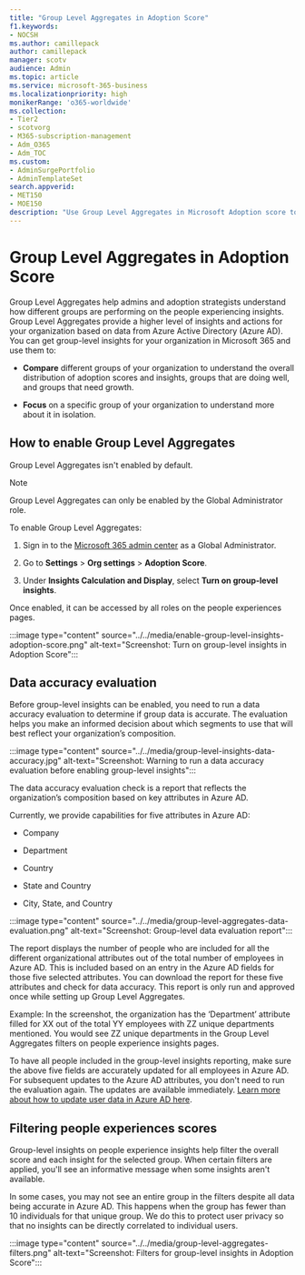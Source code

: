 ```yaml
---
title: "Group Level Aggregates in Adoption Score"
f1.keywords:
- NOCSH
ms.author: camillepack
author: camillepack
manager: scotv
audience: Admin
ms.topic: article
ms.service: microsoft-365-business
ms.localizationpriority: high
monikerRange: 'o365-worldwide'
ms.collection: 
- Tier2
- scotvorg
- M365-subscription-management 
- Adm_O365
- Adm_TOC
ms.custom: 
- AdminSurgePortfolio
- AdminTemplateSet
search.appverid:
- MET150
- MOE150
description: "Use Group Level Aggregates in Microsoft Adoption score to get group-level insights for your organization in Microsoft 365."
---
```

# Group Level Aggregates in Adoption Score

Group Level Aggregates help admins and adoption strategists understand how different groups are performing on the people experiencing insights. Group Level Aggregates provide a higher level of insights and actions for your organization based on data from Azure Active Directory (Azure AD). You can get group-level insights for your organization in Microsoft 365 and use them to:

- **Compare** different groups of your organization to understand the overall distribution of adoption scores and insights, groups that are doing well, and groups that need growth.

- **Focus** on a specific group of your organization to understand more about it in isolation.

## How to enable Group Level Aggregates

Group Level Aggregates isn't enabled by default.

> [!NOTE]
> Group Level Aggregates can only be enabled by the Global Administrator role.  
  
To enable Group Level Aggregates:

1. Sign in to the [Microsoft 365 admin center](https://admin.microsoft.com/) as a Global Administrator.

2. Go to **Settings** \> **Org settings** \> **Adoption Score**.

3. Under **Insights Calculation and Display**, select **Turn on group-level insights**.

Once enabled, it can be accessed by all roles on the people experiences pages.

:::image type="content" source="../../media/enable-group-level-insights-adoption-score.png" alt-text="Screenshot: Turn on group-level insights in Adoption Score":::

## Data accuracy evaluation

Before group-level insights can be enabled, you need to run a data accuracy evaluation to determine if group data is accurate. The evaluation helps you make an informed decision about which segments to use that will best reflect your organization’s composition.

:::image type="content" source="../../media/group-level-insights-data-accuracy.jpg" alt-text="Screenshot: Warning to run a data accuracy evaluation before enabling group-level insights":::

The data accuracy evaluation check is a report that reflects the organization’s composition based on key attributes in Azure AD.

Currently, we provide capabilities for five attributes in Azure AD:

- Company

- Department

- Country

- State and Country

- City, State, and Country

:::image type="content" source="../../media/group-level-aggregates-data-evaluation.png" alt-text="Screenshot: Group-level data evaluation report":::

The report displays the number of people who are included for all the different organizational attributes out of the total number of employees in Azure AD. This is included based on an entry in the Azure AD fields for those five selected attributes. You can download the report for these five attributes and check for data accuracy. This report is only run and approved once while setting up Group Level Aggregates.

Example: In the screenshot, the organization has the ‘Department’ attribute filled for XX out of the total YY employees with ZZ unique departments mentioned. You would see ZZ unique departments in the Group Level Aggregates filters on people experience insights pages.

To have all people included in the group-level insights reporting, make sure the above five fields are accurately updated for all employees in Azure AD. For subsequent updates to the Azure AD attributes, you don't need to run the evaluation again. The updates are available immediately. [Learn more about how to update user data in Azure AD here](/azure/active-directory/fundamentals/active-directory-users-profile-azure-portal).

## Filtering people experiences scores

Group-level insights on people experience insights help filter the overall score and each insight for the selected group. When certain filters are applied, you'll see an informative message when some insights aren't available.

In some cases, you may not see an entire group in the filters despite all data being accurate in Azure AD. This happens when the group has fewer than 10 individuals for that unique group. We do this to protect user privacy so that no insights can be directly correlated to individual users.

:::image type="content" source="../../media/group-level-aggregates-filters.png" alt-text="Screenshot: Filters for group-level insights in Adoption Score":::
